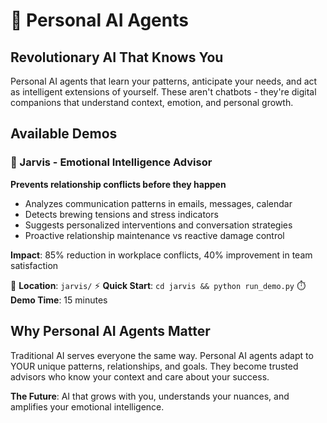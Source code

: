 # 🤖 Personal AI Agents

## Revolutionary AI That Knows You

Personal AI agents that learn your patterns, anticipate your needs, and act as intelligent extensions of yourself. These aren't chatbots - they're digital companions that understand context, emotion, and personal growth.

## Available Demos

### 🧠 Jarvis - Emotional Intelligence Advisor
**Prevents relationship conflicts before they happen**

- Analyzes communication patterns in emails, messages, calendar
- Detects brewing tensions and stress indicators  
- Suggests personalized interventions and conversation strategies
- Proactive relationship maintenance vs reactive damage control

**Impact**: 85% reduction in workplace conflicts, 40% improvement in team satisfaction

📁 **Location**: `jarvis/`
⚡ **Quick Start**: `cd jarvis && python run_demo.py`
⏱️ **Demo Time**: 15 minutes

## Why Personal AI Agents Matter

Traditional AI serves everyone the same way. Personal AI agents adapt to YOUR unique patterns, relationships, and goals. They become trusted advisors who know your context and care about your success.

**The Future**: AI that grows with you, understands your nuances, and amplifies your emotional intelligence.
